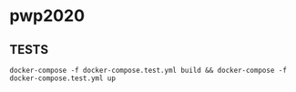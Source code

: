 # pwp2020

## TESTS

`docker-compose -f docker-compose.test.yml build && docker-compose -f docker-compose.test.yml up`